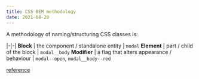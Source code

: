 ```yaml
---
title: CSS BEM methodology
date: 2021-08-20
---
```


A methodology of naming/structuring CSS classes is: 

|-|-|
**Block** | the component / standalone entity | `modal`
**Element** | part / child of the block | `modal__body`
**Modifier** | a flag that alters appearance / behaviour | `modal--open`, `modal__body--red` 

[reference](http://getbem.com/introduction/)
